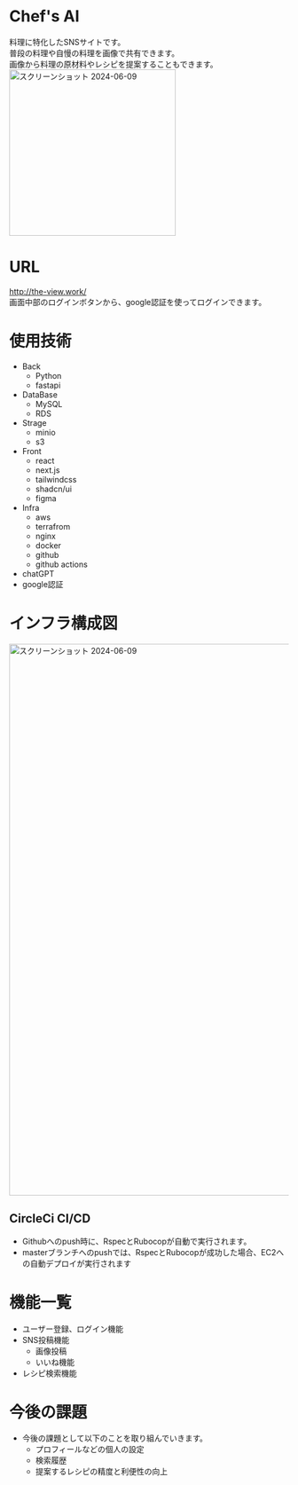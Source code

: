 
# Chef's AI
 料理に特化したSNSサイトです。<br >
 普段の料理や自慢の料理を画像で共有できます。 <br >
 画像から料理の原材料やレシピを提案することもできます。<br >
 <img width="300" alt="スクリーンショット 2024-06-09" src="https://github.com/kanadomekei/hackathon_vol6_team21/blob/yamagami/image/e1d7e100-9536-4821-b1e1-4fa152681144-x16.png?raw=true"><br >
 

# URL
http://the-view.work/ <br >
画面中部のログインボタンから、google認証を使ってログインできます。

# 使用技術
- Back
  - Python
  - fastapi
- DataBase
  - MySQL
  - RDS
- Strage
  - minio
  - s3
- Front
  - react
  - next.js
  - tailwindcss
  - shadcn/ui
  - figma
- Infra
  - aws
  - terrafrom
  - nginx
  - docker
  - github
  - github actions
- chatGPT
- google認証

# インフラ構成図
<img width="995" alt="スクリーンショット 2024-06-09" src="https://user-images.githubusercontent.com/60876388/81247155-3ccde300-9054-11ea-91eb-d06eb38a63b3.png">

## CircleCi CI/CD
- Githubへのpush時に、RspecとRubocopが自動で実行されます。
- masterブランチへのpushでは、RspecとRubocopが成功した場合、EC2への自動デプロイが実行されます

# 機能一覧
- ユーザー登録、ログイン機能
- SNS投稿機能
  - 画像投稿
  - いいね機能
- レシピ検索機能

# 今後の課題
- 今後の課題として以下のことを取り組んでいきます。
  - プロフィールなどの個人の設定
  - 検索履歴
  - 提案するレシピの精度と利便性の向上